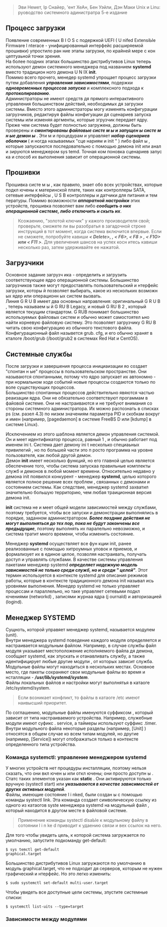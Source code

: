 > Эви Немет, Iр Снайер, 'ент ХеАн, Бен Уэйли, Дэн Маки
> Unix и Linu: руоводство системного адинистратра
> 5-е издание

## Процесс загрузки
Появление современных B I O S с подержкой UEFI ( U nifed ExtensiЫe Firmware l nterace - унифицированный интерфейс расширяемой прошивки) упростило ран ние этапы загрузки, по крайней мере с кон цептуаьной точки зрения.  
На более поздних этапах большинство дистрибутивов Linux теперь используют демон системного менеджера под названием **systemd** вместо традицион ного демона U N IX **init**.  
Помимо всего прочего, менедер systemd упрощает процесс загрузки путем добавления ***управления зависимостями***, подержки ***одновременных процессов запуска*** и комплексного подхода к ***протоколированию***.  
Администраторы не имеют средств дя прямого интерактивного управления большинством действий, необходимых дя загрузки системы. Вместо этого администраторы могу изменять конфигурации загрузчиков, редактируя файлы конфигуации дя сценариев запуска системы или изменяя аргменты, которые згрузчик передает ядру.  
Преже чем система будет полностью загружена, должны быть проверены и ***смонтированы файловые систе м ы и запущен ы систе м н ые демон ы*** . Эти м и процедурам и управляет ***набор сценариев оболочки*** ( и ногда называемых "сце нариям и init " ) либо файл ы , которые запускаются последовательно с помощью демона init или анал и ­зируются менеджером sys temd. Точная ком поновка сценариев запус ка и способ их выполнения зависит от операционной системы.  
## Прошивки
Прошивка систе м ы , как правило, знает обо всех устройствах, которые подкл ючены к материнской плате, таких как контроллеры SATA, сетевые интерфейсы , U S В контроллеры и датчики для питания и тем пературы. Помимо возможности ***аппаратной настройки*** этих устройств, прошивка позволяет вам либо ***сообщить о них операционной системе, либо отключить и скыть их***.  
> Ксожаению, "золотой ключик" у кажого производителя свой; проверьте, сможете ли вы разобратья в загадочной строке инструкций в тот момент, когда система включится впервые. Если не сможете, попробуйте кавиши ***< Delete>, <Ctrl > , < F6>, < F8 > , < F1O> или < F11 >***. Для увеличения шансов на успех косн итесь кавиши несколько раз, затем удерживайте ее нажатой.
## Загрузчики
Основное задание загрузч ика - определить и загрузить соответствующее ядро операционной системы. Большинство загрузчиков также могут предоставлять пользовательский и нтерфейс загрузки, которы й позволяет выбирать, какое из нескольких возможн ых ядер или операционн ых систем вызвать.  
Линия G R U B имеет два основных направления: оригинальный G R U В , теперь называем ы й G RU B Legacy, и новый G RU B 2 , который является текущим стандартом. 
G RUB понимает большинство используемых файловых систем и обычно может самостоятел ьно найти корневую файловую систему. Это позволяет загрузчику G RU B читать свою конфигурацию из обычного текстового файла.  
Конфигурационный файл назывется grub. cfg, и его обычно хранят в кталоге /boot/grub (/boot/grub2 в системах Red Hat и CentOS).  
## Системные службы
После загрузки и завершения процесса инициаизации яо создает "спонтан н ые" процессы в пользовательском пространстве. Они называются спонтанными, потому что ядро запускает их автономно - при нормальном ходе событий новые процессы создаются только по воле существующих процессов.  
Большинство спонтанных процессов действительно явяются частью реаизации ядра. Они не обязательно соответствуют прогаммам в файовой системе. Они не настраиваются и не требуют внимания со стороны системного администратора. Их можно распознать в списках ps (см. разел 4.3) по низкм значениям параметра PID и скобкам вокруг и имен (например, [pagedaemon] в системе FreeBS D или [kdump] в системе Linux).  

Исключением из этого шаблона является демон управления системой. Он и меет идентификатор процесса, равный 1 , и обычно работает под именем ini t. Система дает демону ini t несколько специаьных привилегий , но по большей части это п росто программа на уровне пользователя, как любой другой демон.  
Демон **init** имеет несколько функций, но его главной целью является обеспечение того, чтобы система запускаа правильные комплекты служб и демонов в любой момент времени.
Относительно недавно у демона init появился конкурент - менеджер **systemd**, целью которого является полное решение всех проблем , связанных с демонами и состоянием системы. Как следствие, менеджер systemd захватил значительно большую территорию, чем любая траиционная версия демона init.  

**init** система не и меет общей модели зависимостей между службами, поэтому требуется, чтобы все запуски и демонстрации выполнялись в порядке, заданном администратором. ***Более поздние действия не могут выполняться до тех пор, пока не будут закончены все предыдущие***, поэтому выполнять их паралельно невозможно, и система тратит много времени, чтобы изменить состояние.  

Менеджер **systemd** осуществляет все фун кции init, ранее реализованные с помощью хитроумных уловок и приемов, и формализует их в единое целое, позволяя настраивать, получать доступ и управлять службами. В качестве системы управления пакетами менеджер systemd ***определяет надежную модель зависимостей не только среди служб, но и среди " целей"***. Этот термин используется в контексте systemd для описания режимов работы, которые в контексте традиционного демона init называл ись уровнями выполнения. Менедер systemd не только управляет процессам и параллельно, но таке управляет сетевыми подкл ючениями (networkd) , записями журнаа ядра (j ournald) и авторизацией (logind).  

## Менеджер SYSTEMD
Сущноть, которой управяет менеджер systemd, называется модулем (unit).  
Внутри менеджера systemd поведение каждого модуля определяется и настраивается модульным файлом. Например, в случае службы файл модуля указывает местоположение исполняемого файла дя демона, сообщает systemd, как зпускать и отанавливать службу, а также идентифицирует любые другие модули , от которых зависит служба.  
Модульные файлы могут находиться в нескольких местах. Основное место, где пакеты сохраняют свои модульные файлы во время и нсталляции - ***/usr/liЬ/systemd/system***.  
Файлы локальных файлов и настройки могут выполнятья в катаоге /etc/systemd/system.  
> Если возникает конфликт, то файлы в катаоге /etc имеют наивысший приоритет.  

По соглашению, модульные файлы именуются суффиксом , который зависит от типа настраиваемого устройства. Например, служебные модули имеют суфикс . service, а таймеры используют суффикс .timer.  
Внутри модульного файла некоторые разделы (например, [Unit] ) относятся в общем случае ко всем типам модулей, но другие (например, [Service]) могут отображаться только в контексте определенного типа устройства.  
### Команда systemctl: управление менеджером systemd
У многих устройств нет процедуры инсталляции, поэтому нельзя сказать, что они вкл ючен ы или откл ючены; они просто доступн ы . Статс таких элементов указан как **static** . Они активируются только вручную (systectl start) или ***указываются в качестве зависимостей от других активных модулей***.  
Файлы, имеющие состояние l i nked, были создан ы с помощью команды systectl link. Эта команда создает символическую ссылку из одного из катаогов syste менеджера systemd на модульный файл , который находится в другом месте в файловой системе.  
> Применение команды systectl disaЬle к модульному файлу в сотоянии l i n ke d приводит к удаению связи и вех ссылок на него.  

Для того чтобы увидеть цель, к которой система загружается по умолчанию, запустите подкоманду get-default:
```
$ sys temctl get-default
graphical.target
```
Большинство дистрибутивов Linux загружаются по умолчанию в модуль graphical.target, что не подходит дя серверов, которым не нужен графический и нтерфейс. Но это легко изменить:
```
$ sudo systemctl set-default multi-user.target
```
Чтобы увидеть все доступные цели системы, зпустите системные списки:
```
$ systemctl list-uits --type=target
```
### Зависимости между модулями
























